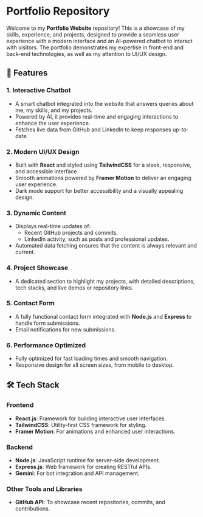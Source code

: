# Portfolio Repository

Welcome to my **Portfolio Website** repository! This is a showcase of my skills, experience, and projects, designed to provide a seamless user experience with a modern interface and an AI-powered chatbot to interact with visitors. The portfolio demonstrates my expertise in front-end and back-end technologies, as well as my attention to UI/UX design.

## 🌟 Features

### 1. **Interactive Chatbot**
- A smart chatbot integrated into the website that answers queries about me, my skills, and my projects.
- Powered by AI, it provides real-time and engaging interactions to enhance the user experience.
- Fetches live data from GitHub and LinkedIn to keep responses up-to-date.

### 2. **Modern UI/UX Design**
- Built with **React** and styled using **TailwindCSS** for a sleek, responsive, and accessible interface.
- Smooth animations powered by **Framer Motion** to deliver an engaging user experience.
- Dark mode support for better accessibility and a visually appealing design.

### 3. **Dynamic Content**
- Displays real-time updates of:
  - Recent GitHub projects and commits.
  - LinkedIn activity, such as posts and professional updates.
- Automated data fetching ensures that the content is always relevant and current.

### 4. **Project Showcase**
- A dedicated section to highlight my projects, with detailed descriptions, tech stacks, and live demos or repository links.

### 5. **Contact Form**
- A fully functional contact form integrated with **Node.js** and **Express** to handle form submissions.
- Email notifications for new submissions.

### 6. **Performance Optimized**
- Fully optimized for fast loading times and smooth navigation.
- Responsive design for all screen sizes, from mobile to desktop.

## 🛠 Tech Stack

### **Frontend**
- **React.js**: Framework for building interactive user interfaces.
- **TailwindCSS**: Utility-first CSS framework for styling.
- **Framer Motion**: For animations and enhanced user interactions.

### **Backend**
- **Node.js**: JavaScript runtime for server-side development.
- **Express.js**: Web framework for creating RESTful APIs.
- **Gemini**: For bot integration and API management.

### **Other Tools and Libraries**
- **GitHub API**: To showcase recent repositories, commits, and contributions.
